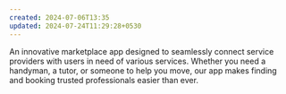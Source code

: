 ```yaml
---
created: 2024-07-06T13:35
updated: 2024-07-24T11:29:28+0530
---
```

An innovative marketplace app designed to seamlessly connect service providers with users in need of various services. Whether you need a handyman, a tutor, or someone to help you move, our app makes finding and booking trusted professionals easier than ever.

